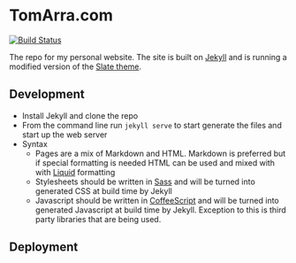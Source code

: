# TomArra.com

[![Build Status](https://travis-ci.org/tomarra/tomarra.com.svg?branch=master)](https://travis-ci.org/tomarra/tomarra.com)

The repo for my personal website. The site is built on [Jekyll](http://jekyllrb.com) and is running a modified version of the [Slate theme](https://github.com/jasoncostello/slate).

## Development

- Install Jekyll and clone the repo
- From the command line run `jekyll serve` to start generate the files and start up the web server
- Syntax
  - Pages are a mix of Markdown and HTML. Markdown is preferred but if special formatting is needed HTML can be used and mixed with with [Liquid](https://shopify.github.io/liquid/) formatting
  - Stylesheets should be written in [Sass](http://sass-lang.com) and will be turned into generated CSS at build time by Jekyll
  - Javascript should be written in [CoffeeScript](http://coffeescript.org) and will be turned into generated Javascript at build time by Jekyll. Exception to this is third party libraries that are being used.

## Deployment
